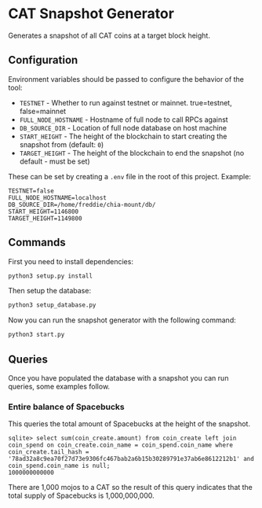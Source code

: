 # CAT Snapshot Generator

Generates a snapshot of all CAT coins at a target block height.

## Configuration

Environment variables should be passed to configure the behavior of the tool:

* `TESTNET` - Whether to run against testnet or mainnet. true=testnet, false=mainnet
* `FULL_NODE_HOSTNAME` - Hostname of full node to call RPCs against
* `DB_SOURCE_DIR` - Location of full node database on host machine
* `START_HEIGHT` - The height of the blockchain to start creating the snapshot from (default: `0`)
* `TARGET_HEIGHT` - The height of the blockchain to end the snapshot (no default - must be set)

These can be set by creating a `.env` file in the root of this project. Example:

```
TESTNET=false
FULL_NODE_HOSTNAME=localhost
DB_SOURCE_DIR=/home/freddie/chia-mount/db/
START_HEIGHT=1146800
TARGET_HEIGHT=1149800
```

## Commands

First you need to install dependencies:

```bash
python3 setup.py install
```

Then setup the database:

```bash
python3 setup_database.py 
```

Now you can run the snapshot generator with the following command:

```bash
python3 start.py 
```

## Queries

Once you have populated the database with a snapshot you can run queries, some examples follow.

### Entire balance of Spacebucks

This queries the total amount of Spacebucks at the height of the snapshot.

```
sqlite> select sum(coin_create.amount) from coin_create left join coin_spend on coin_create.coin_name = coin_spend.coin_name where coin_create.tail_hash = '78ad32a8c9ea70f27d73e9306fc467bab2a6b15b30289791e37ab6e8612212b1' and coin_spend.coin_name is null;
1000000000000
```

There are 1,000 mojos to a CAT so the result of this query indicates that the total supply of Spacebucks is 1,000,000,000.